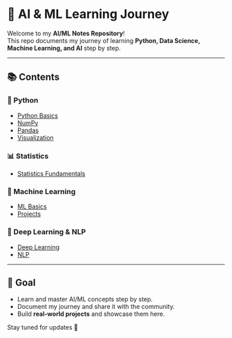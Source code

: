 # 🚀 AI & ML Learning Journey

Welcome to my **AI/ML Notes Repository**!  
This repo documents my journey of learning **Python, Data Science, Machine Learning, and AI** step by step.  

---

## 📚 Contents

### 🐍 Python
- [Python Basics](./notes/python_basics.md)
- [NumPy](./notes/numpy.md)
- [Pandas](./notes/pandas.md)
- [Visualization](./notes/visualization.md)

### 📊 Statistics
- [Statistics Fundamentals](./notes/statistics.md)

### 🤖 Machine Learning
- [ML Basics](./notes/ml_basics.md)
- [Projects](./notes/projects.md)

### 🧠 Deep Learning & NLP
- [Deep Learning](./notes/deep_learning.md)
- [NLP](./notes/nlp.md)

---

## 🎯 Goal
- Learn and master AI/ML concepts step by step.  
- Document my journey and share it with the community.  
- Build **real-world projects** and showcase them here.

Stay tuned for updates 🚀  

